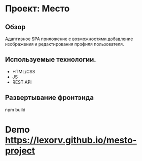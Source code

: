 # Проект: Место

## Обзор
Адаптивное SPA приложение с возможностями добавление изображения и редактирования профиля пользователя.
## Используемые технологии.
* HTML/CSS
* JS
* REST API
## Развертывание фронтэнда
npm build
# Demo https://lexorv.github.io/mesto-project
